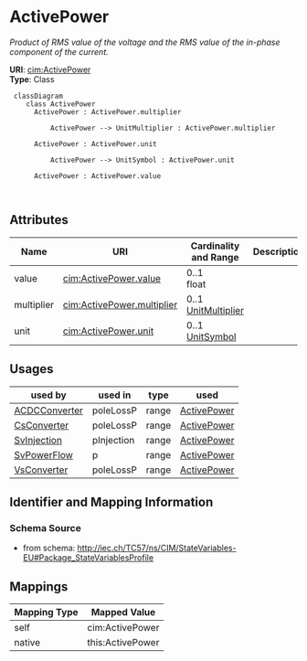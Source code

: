 # ActivePower


_Product of RMS value of the voltage and the RMS value of the in-phase component of the current._





**URI**: [cim:ActivePower](http://iec.ch/TC57/CIM100#ActivePower)<br />
**Type**: Class




```mermaid
 classDiagram
    class ActivePower
      ActivePower : ActivePower.multiplier
        
          ActivePower --> UnitMultiplier : ActivePower.multiplier
        
      ActivePower : ActivePower.unit
        
          ActivePower --> UnitSymbol : ActivePower.unit
        
      ActivePower : ActivePower.value
        
      
```




<!-- no inheritance hierarchy -->


## Attributes


| Name | URI | Cardinality and Range | Description | Inheritance |
| ---  | --- | --- | --- | --- |
| value | [cim:ActivePower.value](http://iec.ch/TC57/CIM100#ActivePower.value) | 0..1 <br />  float  |  | direct |
| multiplier | [cim:ActivePower.multiplier](http://iec.ch/TC57/CIM100#ActivePower.multiplier) | 0..1 <br />  [UnitMultiplier](UnitMultiplier.md)  |  | direct |
| unit | [cim:ActivePower.unit](http://iec.ch/TC57/CIM100#ActivePower.unit) | 0..1 <br />  [UnitSymbol](UnitSymbol.md)  |  | direct |





## Usages

| used by | used in | type | used |
| ---  | --- | --- | --- |
| [ACDCConverter](ACDCConverter.md) | poleLossP | range | [ActivePower](ActivePower.md) |
| [CsConverter](CsConverter.md) | poleLossP | range | [ActivePower](ActivePower.md) |
| [SvInjection](SvInjection.md) | pInjection | range | [ActivePower](ActivePower.md) |
| [SvPowerFlow](SvPowerFlow.md) | p | range | [ActivePower](ActivePower.md) |
| [VsConverter](VsConverter.md) | poleLossP | range | [ActivePower](ActivePower.md) |






## Identifier and Mapping Information







### Schema Source


* from schema: http://iec.ch/TC57/ns/CIM/StateVariables-EU#Package_StateVariablesProfile





## Mappings

| Mapping Type | Mapped Value |
| ---  | ---  |
| self | cim:ActivePower |
| native | this:ActivePower |




